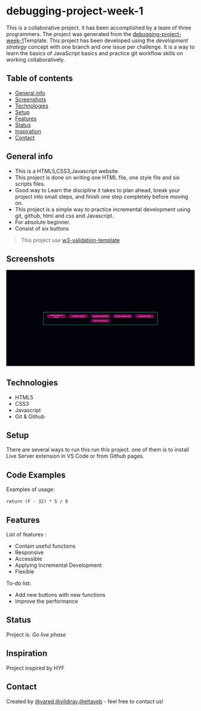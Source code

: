 # debugging-project-week-1

This is a collaborative project. it has been accomplished by a team of three programmers.
The project was generated from the [debugging-project-week-1](https://github.com/HackYourFutureBelgium/debugging-project-week-1)Template.
This project has been developed using the _development strategy_ concept with one branch and one issue per challenge.
It is a way to learn the basics of JavaScript basics and practice git workflow skills on working collaboratively.

## Table of contents
* [General info](#general-info)
* [Screenshots](#screenshots)
* [Technologies](#technologies)
* [Setup](#setup)
* [Features](#features)
* [Status](#status)
* [Inspiration](#inspiration)
* [Contact](#contact)

## General info

- This is a HTML5,CSS3,Javascript website.
- This project is done on writing one HTML file, one style file and six scripts files.
- Good way to Learn the discipline it takes to plan ahead, break your project into small steps, and finish one step completely before moving on.
- This project is a simple way to practice incremental development using git, github, html and css and Javascript.
- For absolute beginner.
- Consist of six buttons
> This project use [w3-validation-template](https://github.com/HackYourFutureBelgium/w3-validation-template)

## Screenshots
![Example screenshot](./images/Debugging-project-week1.png)

## Technologies
* HTML5
* CSS3
* Javascript
* Git & Github

## Setup
There are several ways to run this run this project. one of them is to install Live Server extension in VS Code or from Github pages.

## Code Examples
Examples of usage:

`return (F - 32) * 5 / 9`

## Features
List of features :

* Contain useful functions
* Responsive
* Accessible
* Applying Incremental Development 
* Flexible

To-do list:
* Add new buttons with new functions
* Improve the performance

## Status
Project is: _Go live phase_

## Inspiration
Project inspired by  HYF

## Contact
Created by [@yared](https://github.com/yaredyilma),[@yildiray](https://github.com/yildiraykoyuncu),[@eltayeb](https://github.com/Eltayeb-Elgaali) - feel free to contact us!

